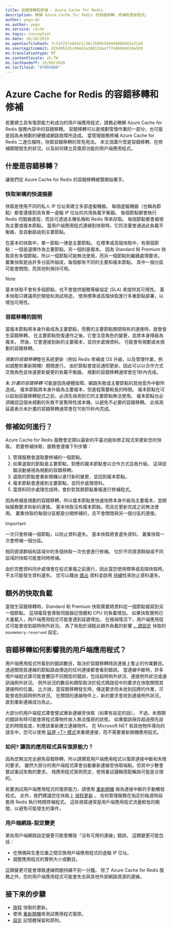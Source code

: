 ```yaml
---
title: 容錯移轉和修補 - Azure Cache for Redis
description: 瞭解 Azure Cache for Redis 的容錯移轉、修補和更新程式。
author: yegu-ms
ms.author: yegu
ms.service: cache
ms.topic: conceptual
ms.date: 10/18/2019
ms.openlocfilehash: 7cfa7257e64421c30c359bb34044988bbb5af1dd
ms.sourcegitcommit: 829d951d5c90442a38012daaf77e86046018e5b9
ms.translationtype: MT
ms.contentlocale: zh-TW
ms.lasthandoff: 10/09/2020
ms.locfileid: "87093080"
---
```

# <a name="failover-and-patching-for-azure-cache-for-redis"></a>Azure Cache for Redis 的容錯移轉和修補

若要建立具有復原能力和成功的用戶端應用程式，請務必瞭解 Azure Cache for Redis 服務內容中的容錯移轉。 容錯移轉可以是規劃管理作業的一部分，也可能是因為未規劃的硬體或網路故障所造成。 當管理服務修補 Azure Cache for Redis 二進位檔時，快取容錯移轉的常見用法。 本文涵蓋什麼是容錯移轉、在修補期間發生的狀況，以及如何建立具復原功能的用戶端應用程式。

## <a name="what-is-a-failover"></a>什麼是容錯移轉？

讓我們從 Azure Cache for Redis 的容錯移轉總覽開始著手。

### <a name="a-quick-summary-of-cache-architecture"></a>快取架構的快速摘要

快取是使用不同的私人 IP 位址來建立多部虛擬機器。 每個虛擬機器（也稱為節點）都會連接到具有單一虛擬 IP 位址的共用負載平衡器。 每個節點都會執行 Redis 伺服器進程，而且可透過主機名稱和 Redis 埠來存取。 每個節點都會被視為主要或複本節點。 當用戶端應用程式連線到快取時，它的流量會通過此負載平衡器，並自動路由到主要節點。

在基本的快取中，單一節點一律是主要節點。 在標準或高階快取中，有兩個節點：一個是選擇作為主要節點，另一個則是複本。 因為 Standard 和 Premium 快取具有多個節點，所以一個節點可能無法使用，而另一個節點則繼續處理要求。 叢集快取是由許多分區所組成，每個都有不同的主要和複本節點。 其中一個分區可能會關閉，而其他則保持可用。

> [!NOTE]
> 基本快取不會有多個節點，也不會提供服務等級協定 (SLA) 來提供其可用性。 基本快取只建議用於開發和測試用途。 使用標準或高階快取進行多重節點部署，以增加可用性。

### <a name="explanation-of-a-failover"></a>容錯移轉的說明

當複本節點將本身升級成為主要節點，而舊的主要節點關閉現有的連接時，就會發生容錯移轉。 在主要節點恢復運作之後，它會注意角色的變更，並將本身降級為複本。 然後，它會連接到新的主要複本，並同步處理資料。 可能會有規劃或未規劃的容錯移轉。

*規劃的容錯移轉*會在系統更新（例如 Redis 修補或 OS 升級，以及管理作業，例如調整和重新開機）期間進行。 由於節點會提前通知更新，因此可以以合作方式交換角色並快速更新變更的負載平衡器。 規劃的容錯移轉通常會在1秒內完成。

未 *計畫的容錯移轉* 可能是因為硬體故障、網路失敗或主要節點的其他意外中斷所造成。 複本節點將本身升級為主要複本，但進程需要較長的時間。 複本節點在可以起始容錯移轉程式之前，必須先偵測到它的主要節點無法使用。 複本節點也必須確認這個未規劃的失敗不是暫時性或本機，以避免不必要的容錯移轉。 此偵測延遲表示未計畫的容錯移轉通常會在10到15秒內完成。

## <a name="how-does-patching-occur"></a>修補如何進行？

Azure Cache for Redis 服務會定期以最新的平臺功能和修正程式來更新您的快取。 若要修補快取，服務會遵循下列步驟：

1. 管理服務會選取要修補的一個節點。
1. 如果選取的節點是主要節點，對應的複本節點會以合作方式自我升級。 這項促銷活動被視為規劃的容錯移轉。
1. 選取的節點會重新開機以進行新的變更，並回到複本節點。
1. 複本節點會連接到主要節點，並同步處理資料。
1. 當資料同步處理完成時，會針對其餘節點重複進行修補程式。

因為修補是規劃的容錯移轉，所以複本節點會快速地將本身升級為主要複本，並開始服務要求和新的連接。 基本快取沒有複本節點，而且在更新完成之前無法使用。 叢集快取的每個分區都是分開修補的，且不會關閉與另一個分區的連接。

> [!IMPORTANT]
> 一次只會修補一個節點，以防止資料遺失。 基本快取將會遺失資料。 叢集快取一次會修補一個分區。

相同資源群組和區域中的多個快取一次也會進行修補。  位於不同資源群組或不同區域的快取可能會同時修補。

由於完整資料同步處理會在程式重複之前進行，因此當您使用標準或高階快取時，不太可能發生資料遺失。 您可以藉由 [匯出](cache-how-to-import-export-data.md#export) 資料並啟用 [持續](cache-how-to-premium-persistence.md)性來防止資料遺失。

## <a name="additional-cache-load"></a>額外的快取負載

當發生容錯移轉時，Standard 和 Premium 快取需要將資料從一個節點複寫到另一個節點。 這項複寫會導致伺服器記憶體和 CPU 的負載增加。 如果快取實例已大量載入，用戶端應用程式可能會遇到延遲增加。 在極端情況下，用戶端應用程式可能會收到超時例外狀況。 為了有助於減輕此額外負載的影響 [，請設定](cache-configure.md#memory-policies) 快取的 `maxmemory-reserved` 設定。

## <a name="how-does-a-failover-affect-my-client-application"></a>容錯移轉如何影響我的用戶端應用程式？

用戶端應用程式所看到的錯誤數目，取決於容錯移轉時該連接上暫止的作業數目。 透過關閉其連線的節點路由傳送的任何連接都會看到錯誤。 當連線中斷時，許多用戶端程式庫可能會擲回不同類型的錯誤，包括超時例外狀況、連接例外狀況或通訊端例外狀況。 例外狀況的數目和類型取決於程式碼路徑中的要求在快取關閉其連接時的位置。 比方說，當容錯移轉發生時，傳送要求但未收到回應的作業，可能會收到超時例外狀況。 在關閉的連線物件上，新的要求會收到連接例外狀況，直到重新連線成功為止。

大部分的用戶端程式庫會嘗試重新連線至快取（如果有設定的話）。 不過，未預期的錯誤有時可能會將程式庫物件放入無法復原的狀態。 如果錯誤保存超過預先設定的時間長度，則應該重新建立連線物件。 在 Microsoft.NET 和其他物件導向的語言中，您可以使用 [延遲 \<T\> 模式](https://gist.github.com/JonCole/925630df72be1351b21440625ff2671f#reconnecting-with-lazyt-pattern)來重建連接，而不需要重新開機應用程式。

### <a name="how-do-i-make-my-application-resilient"></a>如何? 讓我的應用程式具有復原能力？

因為您無法完全避免容錯移轉，所以請撰寫用戶端應用程式以復原連接中斷和失敗的要求。 雖然大部分的用戶端程式庫會自動重新連線至快取端點，但其中少數會嘗試重試失敗的要求。 視應用程式案例而定，使用重試邏輯搭配輪詢可能是合理的。

若要測試用戶端應用程式的復原能力，請使用 [重新開機](cache-administration.md#reboot) 做為連接中斷的手動觸發程式。 此外，我們建議您在快取上 [排程更新](cache-administration.md#schedule-updates) 。 告知管理服務在指定的每週時段套用 Redis 執行時間修補程式。 這些視窗通常是用戶端應用程式流量較低的期間，以避免可能發生的事件。

### <a name="client-network-configuration-changes"></a>用戶端網路-設定變更

某些用戶端網路設定變更可能會觸發「沒有可用的連線」錯誤。 這類變更可能包括：

- 在預備與生產位置之間交換用戶端應用程式的虛擬 IP 位址。
- 調整應用程式的實例大小或數目。

這類變更可能會導致連線問題持續不到一分鐘。 除了 Azure Cache for Redis 服務之外，您的用戶端應用程式可能會失去與其他外部網路資源的連線。

## <a name="next-steps"></a>接下來的步驟

- [排程](cache-administration.md#schedule-updates) 快取的更新。
- 使用 [重新開機](cache-administration.md#reboot)來測試應用程式復原。
- [設定](cache-configure.md#memory-policies) 記憶體保留和原則。
